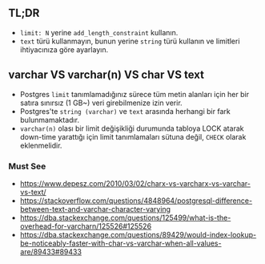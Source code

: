 ## TL;DR

- `limit: N` yerine `add_length_constraint` kullanın.
- `text` türü kullanmayın, bunun yerine `string` türü kullanın ve limitleri ihtiyacınıza göre ayarlayın.

## varchar VS varchar(n) VS char VS text

- Postgres `limit` tanımlamadığınız sürece tüm metin alanları için her bir satıra sınırsız (1 GB~) veri girebilmenize izin verir.
- Postgres'te `string (varchar)` ve `text` arasında herhangi bir fark bulunmamaktadır.
- `varchar(n)` olası bir limit değişikliği durumunda tabloya LOCK atarak down-time yarattığı için limit tanımlamaları sütuna değil, `CHECK` olarak eklenmelidir.

### Must See

- https://www.depesz.com/2010/03/02/charx-vs-varcharx-vs-varchar-vs-text/
- https://stackoverflow.com/questions/4848964/postgresql-difference-between-text-and-varchar-character-varying
- https://dba.stackexchange.com/questions/125499/what-is-the-overhead-for-varcharn/125526#125526
- https://dba.stackexchange.com/questions/89429/would-index-lookup-be-noticeably-faster-with-char-vs-varchar-when-all-values-are/89433#89433
